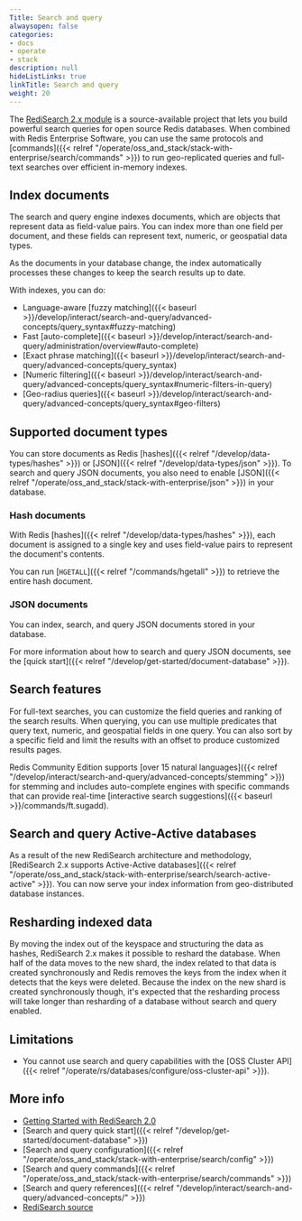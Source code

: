 ```yaml
---
Title: Search and query
alwaysopen: false
categories:
- docs
- operate
- stack
description: null
hideListLinks: true
linkTitle: Search and query
weight: 20
---
```

The [RediSearch 2.x module](https://redis.com/blog/introducing-redisearch-2-0/) is a source-available project that lets you build powerful search queries for open source Redis databases.
When combined with Redis Enterprise Software, you can use the same protocols and [commands]({{< relref "/operate/oss_and_stack/stack-with-enterprise/search/commands" >}})
to run geo-replicated queries and full-text searches over efficient in-memory indexes.

## Index documents

The search and query engine indexes documents, which are objects that represent data as field-value pairs. You can index more than one field per document, and these fields can represent text, numeric, or geospatial data types.

As the documents in your database change, the index automatically processes these changes to keep the search results up to date.

With indexes, you can do:
- Language-aware [fuzzy matching]({{< baseurl >}}/develop/interact/search-and-query/advanced-concepts/query_syntax#fuzzy-matching)
- Fast [auto-complete]({{< baseurl >}}/develop/interact/search-and-query/administration/overview#auto-complete)
- [Exact phrase matching]({{< baseurl >}}/develop/interact/search-and-query/advanced-concepts/query_syntax)
- [Numeric filtering]({{< baseurl >}}/develop/interact/search-and-query/advanced-concepts/query_syntax#numeric-filters-in-query)
- [Geo-radius queries]({{< baseurl >}}/develop/interact/search-and-query/advanced-concepts/query_syntax#geo-filters)

## Supported document types

You can store documents as Redis [hashes]({{< relref "/develop/data-types/hashes" >}}) or [JSON]({{< relref "/develop/data-types/json" >}}). To search and query JSON documents, you also need to enable [JSON]({{< relref "/operate/oss_and_stack/stack-with-enterprise/json" >}}) in your database.

### Hash documents

With Redis [hashes]({{< relref "/develop/data-types/hashes" >}}), each document is assigned to a single key and uses field-value pairs to represent the document's contents.

You can run [`HGETALL`]({{< relref "/commands/hgetall" >}}) to retrieve the entire hash document.

### JSON documents

You can index, search, and query JSON documents stored in your database.

For more information about how to search and query JSON documents, see the [quick start]({{< relref "/develop/get-started/document-database" >}}).

## Search features

For full-text searches, you can customize the field queries and ranking of the search results.
When querying, you can use multiple predicates that query text, numeric, and geospatial fields in one query.
You can also sort by a specific field and limit the results with an offset to produce customized results pages.

Redis Community Edition supports [over 15 natural languages]({{< relref "/develop/interact/search-and-query/advanced-concepts/stemming" >}}) for stemming and includes auto-complete engines with specific commands that can provide real-time [interactive search suggestions]({{< baseurl >}}/commands/ft.sugadd).

## Search and query Active-Active databases

As a result of the new RediSearch architecture and methodology, [RediSearch 2.x supports Active-Active databases]({{< relref "/operate/oss_and_stack/stack-with-enterprise/search/search-active-active" >}}).
You can now serve your index information from geo-distributed database instances.

## Resharding indexed data

By moving the index out of the keyspace and structuring the data as hashes, RediSearch 2.x makes it possible to reshard the database.
When half of the data moves to the new shard, the index related to that data is created synchronously and Redis removes the keys from the index when it detects that the keys were deleted.
Because the index on the new shard is created synchronously though, it's expected that the resharding process will take longer than resharding of a database without search and query enabled.

## Limitations

- You cannot use search and query capabilities with the [OSS Cluster API]({{< relref "/operate/rs/databases/configure/oss-cluster-api" >}}).

## More info

- [Getting Started with RediSearch 2.0](https://redis.com/blog/getting-started-with-redisearch-2-0/)
- [Search and query quick start]({{< relref "/develop/get-started/document-database" >}})
- [Search and query configuration]({{< relref "/operate/oss_and_stack/stack-with-enterprise/search/config" >}})
- [Search and query commands]({{< relref "/operate/oss_and_stack/stack-with-enterprise/search/commands" >}})
- [Search and query references]({{< relref "/develop/interact/search-and-query/advanced-concepts/" >}})
- [RediSearch source](https://github.com/RediSearch/RediSearch)
